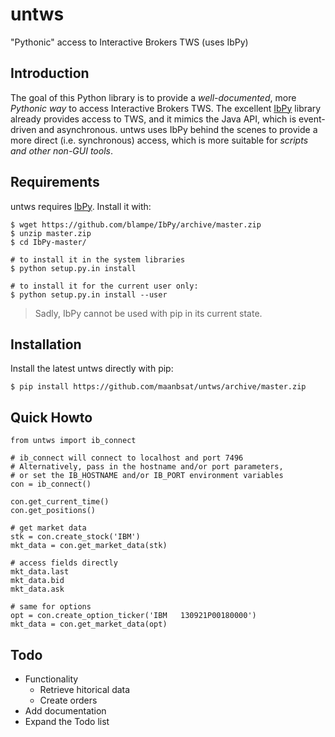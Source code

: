 untws
=====

"Pythonic" access to Interactive Brokers TWS (uses IbPy)

Introduction
------------

The goal of this Python library is to provide a *well-documented*, more
*Pythonic way* to access Interactive Brokers TWS. The excellent
[IbPy](https://github.com/blampe/IbPy) library already provides access to TWS,
and it mimics the Java API, which is event-driven and asynchronous. untws uses
IbPy behind the scenes to provide a more direct (i.e. synchronous) access,
which is more suitable for *scripts and other non-GUI tools*.

Requirements
------------

untws requires [IbPy](https://github.com/blampe/IbPy). Install it with:

    $ wget https://github.com/blampe/IbPy/archive/master.zip
    $ unzip master.zip
    $ cd IbPy-master/
    
    # to install it in the system libraries
    $ python setup.py.in install
    
    # to install it for the current user only:
    $ python setup.py.in install --user

> Sadly, IbPy cannot be used with pip in its current state.

Installation
------------

Install the latest untws directly with pip:

    $ pip install https://github.com/maanbsat/untws/archive/master.zip

Quick Howto
-----------

    from untws import ib_connect
    
    # ib_connect will connect to localhost and port 7496
    # Alternatively, pass in the hostname and/or port parameters,
    # or set the IB_HOSTNAME and/or IB_PORT environment variables
    con = ib_connect()
    
    con.get_current_time()
    con.get_positions()
    
    # get market data
    stk = con.create_stock('IBM')
    mkt_data = con.get_market_data(stk)
    
    # access fields directly
    mkt_data.last
    mkt_data.bid
    mkt_data.ask
    
    # same for options
    opt = con.create_option_ticker('IBM   130921P00180000')
    mkt_data = con.get_market_data(opt)

Todo
----

* Functionality
    * Retrieve hitorical data
    * Create orders
* Add documentation
* Expand the Todo list